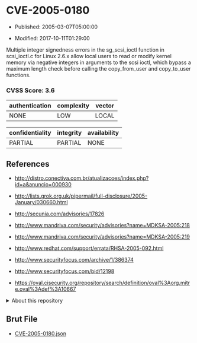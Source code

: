 # CVE-2005-0180

- Published: 2005-03-07T05:00:00

- Modified: 2017-10-11T01:29:00

Multiple integer signedness errors in the sg_scsi_ioctl function in scsi_ioctl.c for Linux 2.6.x allow local users to read or modify kernel memory via negative integers in arguments to the scsi ioctl, which bypass a maximum length check before calling the copy_from_user and copy_to_user functions.

### CVSS Score: **3.6**

| authentication | complexity | vector |
| --- | --- | --- |
| NONE | LOW | LOCAL |

| confidentiality | integrity | availability |
| --- | --- | --- |
| PARTIAL | PARTIAL | NONE |

## References

* http://distro.conectiva.com.br/atualizacoes/index.php?id=a&anuncio=000930

* http://lists.grok.org.uk/pipermail/full-disclosure/2005-January/030660.html

* http://secunia.com/advisories/17826

* http://www.mandriva.com/security/advisories?name=MDKSA-2005:218

* http://www.mandriva.com/security/advisories?name=MDKSA-2005:219

* http://www.redhat.com/support/errata/RHSA-2005-092.html

* http://www.securityfocus.com/archive/1/386374

* http://www.securityfocus.com/bid/12198

* https://oval.cisecurity.org/repository/search/definition/oval%3Aorg.mitre.oval%3Adef%3A10667

<details>
<summary>About this repository</summary> 

  This repository is part of the project [Live Hack CVE](https://github.com/Live-Hack-CVE). Main website can be found [www.live-hack.org](https://www.live-hack.org) 
  
  Made by [Sn0wAlice](https://github.com/Sn0wAlice) for the people that care about security and need to have a feed of the latest CVEs. Hope you enjoy it, don't forget to star the repo and follow me on [Twitter](https://twitter.com/Sn0wAlice) and [Github](https://github.com/Sn0wAlice). And that is my [personnal website](https://www.alice-snow.me/)

  - [Home Page](https://github.com/Live-Hack-CVE)
  - [Framework](https://github.com/Live-Hack-CVE/cve-framework)
  - [CVE database](https://github.com/Live-Hack-CVE/full_database)
  - [Changelog](https://github.com/Live-Hack-CVE/Changelog)
</details>

## Brut File

* [CVE-2005-0180.json](https://raw.githubusercontent.com/Live-Hack-CVE/full_database/main/cves/2005/CVE-2005-0180.json)

